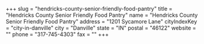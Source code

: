 +++
slug = "hendricks-county-senior-friendly-food-pantry"
title = "Hendricks County Senior Friendly Food Pantry"
name = "Hendricks County Senior Friendly Food Pantry"
address = "1201 Sycamore Lane"
cityIndexKey = "city-in-danville"
city = "Danville"
state = "IN"
postal = "46122"
website = ""
phone = "317-745-4303"
fax = ""
+++
